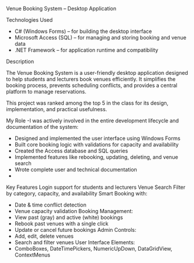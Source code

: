 Venue Booking System – Desktop Application

Technologies Used
- C# (Windows Forms) – for building the desktop interface
- Microsoft Access (SQL) – for managing and storing booking and venue data
- .NET Framework – for application runtime and compatibility

Description

The Venue Booking System is a user-friendly desktop application designed to help students and lecturers book venues efficiently.
It simplifies the booking process, prevents scheduling conflicts, and provides a central platform to manage reservations.

This project was ranked among the top 5 in the class for its design, implementation, and practical usefulness.

My Role
-I was actively involved in the entire development lifecycle and documentation of the system:
- Designed and implemented the user interface using Windows Forms
- Built core booking logic with validations for capacity and availability
- Created the Access database and SQL queries
- Implemented features like rebooking, updating, deleting, and venue search
- Wrote complete user and technical documentation
- 
 Key Features
Login support for students and lecturers
Venue Search Filter by category, capacity, and availability
Smart Booking with:
  - Date & time conflict detection
  - Venue capacity validation
Booking Management:
  - View past (gray) and active (white) bookings
  - Rebook past venues with a single click
  - Update or cancel future bookings
Admin Controls:
  - Add, edit, delete venues
  - Search and filter venues
User Interface Elements:
  - ComboBoxes, DateTimePickers, NumericUpDown, DataGridView, ContextMenus

